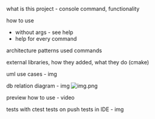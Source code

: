 what is this project - console command, functionality

how to use
- without args - see help
- help for every command


architecture
patterns used 
commands


external libraries, how they added, what they do
(cmake)

uml use cases - img

db relation diagram - img
![img.png](https://lh3.googleusercontent.com/u/0/drive-viewer/AEYmBYR50kvt7rvDYzT1j-xDxlQ6UvcxSGrzE0wbUlW9F1QzShbVOW1qfiTxICqZLk8ktnsKYwqzdD_Ave37Nx2OpGm8pu_dPA=w2560-h1308)

preview how to use - video

tests with ctest
tests on push
tests in IDE - img